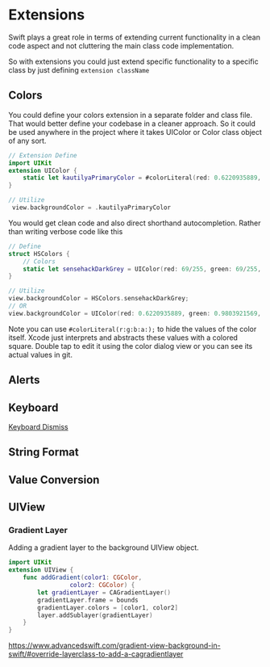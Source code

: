 # Extensions

Swift plays a great role in terms of extending current functionality in a clean code aspect and not cluttering the main class code implementation.

So with extensions you could just extend specific functionality to a specific class by just defining `extension className`

## Colors

You could define your colors extension in a separate folder and class file. That would better define your codebase in a cleaner approach. So it could be used anywhere in the project where it takes UIColor or Color class object of any sort.

```swift
// Extension Define
import UIKit
extension UIColor {
    static let kautilyaPrimaryColor = #colorLiteral(red: 0.6220935889, green: 0.9803921569, blue: 0.3810976606, alpha: 1)
}

// Utilize
 view.backgroundColor = .kautilyaPrimaryColor
```

You would get clean code and also direct shorthand autocompletion. Rather than writing verbose code like this

```swift
// Define
struct HSColors {
    // Colors
    static let sensehackDarkGrey = UIColor(red: 69/255, green: 69/255, blue: 69/255, alpha: 1)
}

// Utilize
view.backgroundColor = HSColors.sensehackDarkGrey;
// OR
view.backgroundColor = UIColor(red: 0.6220935889, green: 0.9803921569, blue: 0.3810976606, alpha: 1);
```

Note you can use `#colorLiteral(r:g:b:a:);` to hide the values of the color itself. Xcode just interprets and abstracts these values with a colored square. Double tap to edit it using the color dialog view or you can see its actual values in git.

## Alerts

## Keyboard

[Keyboard Dismiss](https://stackoverflow.com/questions/11282449/move-uiview-up-when-the-keyboard-appears-in-ios?noredirect=1&lq=1)

## String Format

## Value Conversion


## UIView

### Gradient Layer 

Adding a gradient layer to the background UIView object.
```swift
import UIKit
extension UIView {
	func addGradient(color1: CGColor,
				 color2: CGColor) {
		let gradientLayer = CAGradientLayer()
		gradientLayer.frame = bounds
		gradientLayer.colors = [color1, color2]
		layer.addSublayer(gradientLayer)
	}
}
```
https://www.advancedswift.com/gradient-view-background-in-swift/#override-layerclass-to-add-a-cagradientlayer